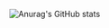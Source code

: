 
  ![Anurag's GitHub stats](https://github-readme-stats.vercel.app/api?username=jihyunna&theme=flag-india&show_icons=true)  
